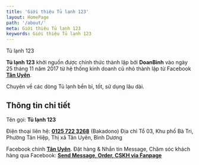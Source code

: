 ```yaml
---
title: 'Giới thiệu Tủ lạnh 123'
layout: HomePage
path: '/about/'
meta: Giới thiệu Tủ lạnh 123
keywords: Giới thiệu Tủ lạnh 123
---
```


Tủ lạnh 123

**Tủ lạnh 123** khởi nguồn được chính thức thành lập bởi **DoanBinh** vào ngày 25 tháng 11 năm 2017 từ hệ thống kinh doanh cũ nhỏ thành lập từ Facebook [**Tân Uyên**](https://www.facebook.com/thaoamtanuyen).

Chuyên về các dòng Tủ lạnh bền bỉ, tốt, sử dụng lâu dài.

## Thông tin chi tiết

Tên gọi: **Tủ lạnh 123** 

Điện thoại liên hệ: [**0125 722 3268**](tel:+841257223268) (Bakadono)
Địa chỉ Tổ 03, Khu phố Bà Tri, Phường Tân Hiệp, Thị xã Tân Uyên, Bình Dương


Facebook chính  [**Tân Uyên**](https://www.facebook.com/thaoamtanuyen).
Đặt hàng & Nhắn tin Message, Chăm sóc khách hàng qua Facebook: [**Send Message, Order, CSKH via Fanpage**](http://m.me/thaoamtanuyen)
